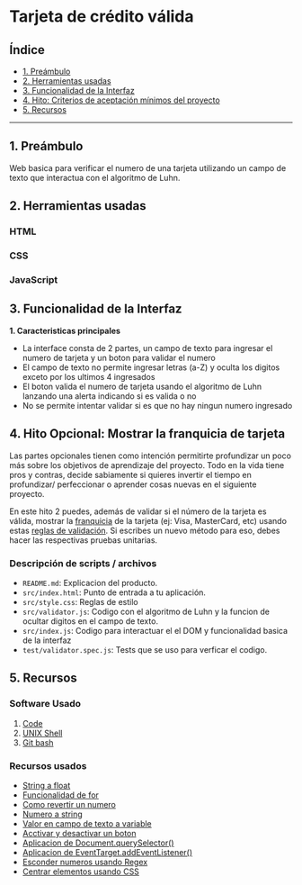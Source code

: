 # Tarjeta de crédito válida

## Índice

* [1. Preámbulo](#1-preámbulo)
* [2. Herramientas usadas](#2-resumen-del-proyecto)
* [3. Funcionalidad de la Interfaz](#3-consideraciones-generales)
* [4. Hito: Criterios de aceptación mínimos del proyecto](#4-hito-criterios-de-aceptación-mínimos-del-proyecto)
* [5. Recursos](#5-hito-opcional-mostrar-la-franquicia-de-tarjeta)

***

## 1. Preámbulo

Web basica para verificar el numero de una tarjeta utilizando un campo de texto que interactua con el algoritmo de Luhn.

## 2. Herramientas usadas

### HTML

### CSS

### JavaScript


## 3. Funcionalidad de la Interfaz

**1. Caracteristicas principales**

* La interface consta de 2 partes, un campo de texto para ingresar el numero de tarjeta y un boton para validar el numero
* El campo de texto no permite ingresar letras (a-Z) y oculta los digitos exceto por los ultimos 4 ingresados
* El boton valida el numero de tarjeta usando el algoritmo de Luhn lanzando una alerta indicando si es valida o no
* No se permite intentar validar si es que no hay ningun numero ingresado 
  
## 4. Hito Opcional: Mostrar la franquicia de tarjeta

Las partes opcionales tienen como intención permitirte profundizar un poco más
sobre los objetivos de aprendizaje del proyecto. Todo en la vida tiene pros y
contras, decide sabiamente si quieres invertir el tiempo en profundizar/
perfeccionar o aprender cosas nuevas en el siguiente proyecto.

En este hito 2 puedes, además de validar si el número de la
tarjeta es válida, mostrar la [franquicia](https://es.wikipedia.org/wiki/N%C3%BAmero_de_tarjeta_bancaria)
de la tarjeta (ej: Visa, MasterCard, etc)
usando estas [reglas de validación](https://stevemorse.org/ssn/cc.html).
Si escribes un nuevo método para eso, debes hacer las respectivas pruebas unitarias.


### Descripción de scripts / archivos

* `README.md`: Explicacion del producto.
* `src/index.html`: Punto de entrada a tu aplicación.
* `src/style.css`: Reglas de estilo
* `src/validator.js`: Codigo con el algoritmo de Luhn y la funcion de ocultar digitos en el campo de texto.
* `src/index.js`: Codigo para interactuar el el DOM y funcionalidad basica de la interfaz
* `test/validator.spec.js`: Tests que se uso para verficar el codigo.


## 5. Recursos

### Software Usado

1. [Code](https://code.visualstudio.com/)
2. [UNIX Shell](https://curriculum.laboratoria.la/es/topics/shell)
3. [Git bash](https://git-scm.com/download/win)


### Recursos usados

* [String a float](https://dirask.com/posts/JavaScript-convert-string-array-to-float-array-DWkWBD)
* [Funcionalidad de for](https://www.youtube.com/watch?v=11Fz65LQVB4)
* [Como revertir un numero](https://www.freecodecamp.org/news/js-basics-how-to-reverse-a-number-9aefc20afa8d/)
* [Numero a string](https://www.freecodecamp.org/news/javascript-number-to-string-how-to-use-tostring-to-convert-an-int-into-a-string/#:~:text=The%20toString()%20method%20is,into%20its%20string%20type%20representation.)
* [Valor en campo de texto a variable](https://stackoverflow.com/questions/56246340/how-do-i-set-a-number-input-into-a-javascript-variable)
* [Acctivar y desactivar un boton](https://flexiple.com/javascript/disable-button-javascript/)
* [Aplicacion de Document.querySelector()](https://developer.mozilla.org/en-US/docs/Web/API/Document/querySelector)
* [Aplicacion de EventTarget.addEventListener()](https://developer.mozilla.org/en-US/docs/Web/API/EventTarget/addEventListener)
* [Esconder numeros usando Regex](https://stackoverflow.com/questions/66572966/hide-all-numbers-except-last-4-using-js-regex)
* [Centrar elementos usando CSS](https://www.freecodecamp.org/news/how-to-center-anything-with-css-align-a-div-text-and-more/)
